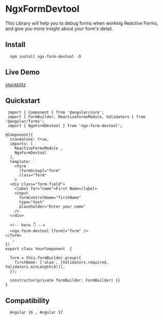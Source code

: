 # NgxFormDevtool

This Library will help you to debug forms when working Reactive Forms, and give you more insight about your form's detail.

## Install

```
  npm install ngx-form-devtool -D

```

## Live Demo

[stackblitz](https://stackblitz.com/edit/stackblitz-starters-d488i2?file=src%2Fmain.ts)

## Quickstart

```
 import { Component } from '@angular/core';
 import { FormBuilder, ReactiveFormsModule, Validators } from '@angular/forms';
 import { NgxFormDevtool } from 'ngx-form-devtool';

@Component({
  standalone: true,
  imports: [
    ReactiveFormsModule ,
    NgxFormDevtool
  ],
  template: `
    <form
      [formGroup]="form"
      class="form"
    >
  <div class="form-field">
    <label for="name">First Name</label>
    <input
      formControlName="firstName"
      type="text"
      placeholder="Enter your name"
    />
  </div>

  <!-- here 👇 -->
  <ngx-form-devtool [form]="form" />
</form>
  `,
})
export class YourComponent  {

  form = this.formBuilder.group({
    firstName: ['alaa', [Validators.required, Validators.minLength(4)]],
  });

  constructor(private formBuilder: FormBuilder) {}
}

```

## Compatibility

```
  Angular 16 , Angular 17

```
